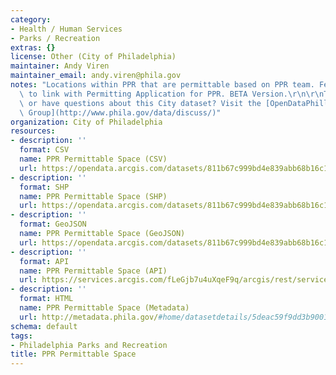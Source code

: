 ```yaml
---
category:
- Health / Human Services
- Parks / Recreation
extras: {}
license: Other (City of Philadelphia)
maintainer: Andy Viren
maintainer_email: andy.viren@phila.gov
notes: "Locations within PPR that are permittable based on PPR team. Feature designed\
  \ to link with Permitting Application for PPR. BETA Version.\r\n\r\nTrouble downloading\
  \ or have questions about this City dataset? Visit the [OpenDataPhilly Discussion\
  \ Group](http://www.phila.gov/data/discuss/)"
organization: City of Philadelphia
resources:
- description: ''
  format: CSV
  name: PPR Permittable Space (CSV)
  url: https://opendata.arcgis.com/datasets/811b67c999bd4e839abb68b16c16f623_0.csv
- description: ''
  format: SHP
  name: PPR Permittable Space (SHP)
  url: https://opendata.arcgis.com/datasets/811b67c999bd4e839abb68b16c16f623_0.zip
- description: ''
  format: GeoJSON
  name: PPR Permittable Space (GeoJSON)
  url: https://opendata.arcgis.com/datasets/811b67c999bd4e839abb68b16c16f623_0.geojson
- description: ''
  format: API
  name: PPR Permittable Space (API)
  url: https://services.arcgis.com/fLeGjb7u4uXqeF9q/arcgis/rest/services/PermittableSpace/FeatureServer/0/query?outFields=*&where=1%3D1
- description: ''
  format: HTML
  name: PPR Permittable Space (Metadata)
  url: http://metadata.phila.gov/#home/datasetdetails/5deac59f9dd3b9001b3ce4ed/representationdetails/5deac5a09dd3b9001b3ce4f3/
schema: default
tags:
- Philadelphia Parks and Recreation
title: PPR Permittable Space
---
```

